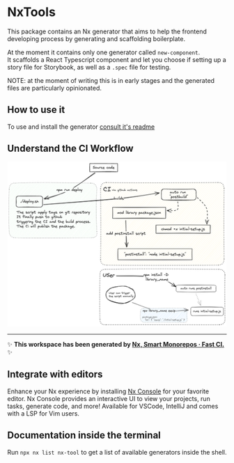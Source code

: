 # NxTools

This package contains an Nx generator that aims to help the frontend developing process by generating and scaffolding boilerplate.

At the moment it contains only one generator called `new-component`.  
It scaffolds a React Typescript component and let you choose if setting up a story file for Storybook, as well as a `.spec` file for testing. 

NOTE: at the moment of writing this is in early stages and the generated files are particularly opinionated.

## How to use it

To use and install the generator [consult it's readme](/packages/nx-tool/README.md)

## Understand the CI Workflow

![CI Workflow process](/assets/nx-tool-ci-workflow.png)

---

✨ **This workspace has been generated by [Nx, Smart Monorepos · Fast CI.](https://nx.dev)** ✨

## Integrate with editors

Enhance your Nx experience by installing [Nx Console](https://nx.dev/nx-console) for your favorite editor. Nx Console
provides an interactive UI to view your projects, run tasks, generate code, and more! Available for VSCode, IntelliJ and
comes with a LSP for Vim users.

## Documentation inside the terminal

Run `npx nx list nx-tool` to get a list of available generators inside the shell.

